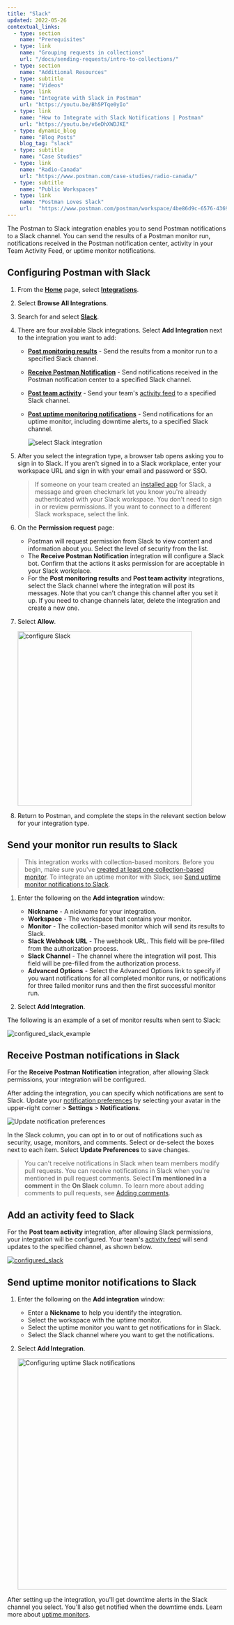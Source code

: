 ```yaml
---
title: "Slack"
updated: 2022-05-26
contextual_links:
  - type: section
    name: "Prerequisites"
  - type: link
    name: "Grouping requests in collections"
    url: "/docs/sending-requests/intro-to-collections/"
  - type: section
    name: "Additional Resources"
  - type: subtitle
    name: "Videos"
  - type: link
    name: "Integrate with Slack in Postman"
    url: "https://youtu.be/Bh5PTqe0yIo"
  - type: link
    name: "How to Integrate with Slack Notifications | Postman"
    url: "https://youtu.be/v6eDhXWDJKE"
  - type: dynamic_blog
    name: "Blog Posts"
    blog_tag: "slack"
  - type: subtitle
    name: "Case Studies"
  - type: link
    name: "Radio-Canada"
    url: "https://www.postman.com/case-studies/radio-canada/"
  - type: subtitle
    name: "Public Workspaces"
  - type: link
    name: "Postman Loves Slack"
    url:  "https://www.postman.com/postman/workspace/4be86d9c-6576-4369-b74f-43991df7a4bd"
---
```


The Postman to Slack integration enables you to send Postman notifications to a Slack channel. You can send the results of a Postman monitor run, notifications received in the Postman notification center, activity in your Team Activity Feed, or uptime monitor notifications.

## Configuring Postman with Slack

1. From the **[Home](https://go.postman.co/home)** page, select **[Integrations](https://go.postman.co/integrations)**.
1. Select **Browse All Integrations**.
1. Search for and select **[Slack](https://go.postman.co/integrations/service/slack)**.
1. There are four available Slack integrations. Select **Add Integration** next to the integration you want to add:

    * **[Post monitoring results](#send-your-monitor-run-results-to-slack)** - Send the results from a monitor run to a specified Slack channel.

    * **[Receive Postman Notification](#receive-postman-notifications-in-slack)** - Send notifications received in the Postman notification center to a specified Slack channel.

    * **[Post team activity](#add-an-activity-feed-to-slack)** - Send your team's [activity feed](/docs/collaborating-in-postman/using-workspaces/changelog-and-restoring-collections/#accessing-the-activity-feed-from-postman) to a specified Slack channel.

    * **[Post uptime monitoring notifications](#send-uptime-monitor-notifications-to-slack)** - Send notifications for an uptime monitor, including downtime alerts, to a specified Slack channel.

        ![select Slack integration](https://assets.postman.com/postman-docs/slack-select-integration-v9-19.jpg)

1. After you select the integration type, a browser tab opens asking you to sign in to Slack. If you aren't signed in to a Slack workplace, enter your workspace URL and sign in with your email and password or SSO.

    > If someone on your team created an [installed app](/docs/integrations/installed-apps/) for Slack, a message and green checkmark let you know you're already authenticated with your Slack workspace. You don't need to sign in or review permissions. If you want to connect to a different Slack workspace, select the link.

1. On the **Permission request** page:

    * Postman will request permission from Slack to view content and information about you. Select the level of security from the list.
    * The **Receive Postman Notification** integration will configure a Slack bot. Confirm that the actions it asks permission for are acceptable in your Slack workplace.
    * For the **Post monitoring results** and **Post team activity** integrations, select the Slack channel where the integration will post its messages. Note that you can't change this channel after you set it up. If you need to change channels later, delete the integration and create a new one.

1. Select **Allow**.

    <img src="https://assets.postman.com/postman-docs/slack-post-monitoring-results-permission-v9.jpg" alt="configure Slack" width="400px"/>

1. Return to Postman, and complete the steps in the relevant section below for your integration type.

## Send your monitor run results to Slack

> This integration works with collection-based monitors. Before you begin, make sure you've [created at least one collection-based monitor](/docs/monitoring-your-api/setting-up-monitor/). To integrate an uptime monitor with Slack, see [Send uptime monitor notifications to Slack](#send-uptime-monitor-notifications-to-slack).

1. Enter the following on the **Add integration** window:

    * **Nickname** -   A nickname for your integration.
    * **Workspace** -  The workspace that contains your monitor.
    * **Monitor** -   The collection-based monitor which will send its results to Slack.
    * **Slack Webhook URL** - The webhook URL. This field will be pre-filled from the authorization process.
    * **Slack Channel** - The channel where the integration will post. This field will be pre-filled from the authorization process.
    * **Advanced Options** - Select the Advanced Options link to specify if you want notifications for all completed monitor runs, or notifications for three failed monitor runs and then the first successful monitor run.

1. Select **Add Integration**.

The following is an example of a set of monitor results when sent to Slack:

![configured_slack_example](https://assets.postman.com/postman-docs/slack-post-monitoring-results-example-v9.jpg)

## Receive Postman notifications in Slack

For the **Receive Postman Notification** integration, after allowing Slack permissions, your integration will be configured.

After adding the integration, you can specify which notifications are sent to Slack. Update your [notification preferences](https://go.postman.co/settings/me/notifications) by selecting your avatar in the upper-right corner > **Settings** > **Notifications**.

<img alt="Update notification preferences" src="https://assets.postman.com/postman-docs/v10/notification-preferences-v10.jpg">

In the Slack column, you can opt in to or out of notifications such as security, usage, monitors, and comments. Select or de-select the boxes next to each item. Select **Update Preferences** to save changes.

>  You can't receive notifications in Slack when team members modify pull requests. You can receive notifications in Slack when you're mentioned in pull request comments. Select **I’m mentioned in a comment** in the **On Slack** column. To learn more about adding comments to pull requests, see [Adding comments](/docs/collaborating-in-postman/version-control/#adding-comments).

## Add an activity feed to Slack

For the **Post team activity** integration, after allowing Slack permissions, your integration will be configured. Your team's [activity feed](/docs/collaborating-in-postman/using-workspaces/changelog-and-restoring-collections/#accessing-the-activity-feed-from-postman) will send updates to the specified channel, as shown below.

[![configured_slack](https://assets.postman.com/postman-docs/slack-activity-feed.jpg)](https://assets.postman.com/postman-docs/slack-activity-feed.jpg)

## Send uptime monitor notifications to Slack

1. Enter the following on the **Add integration** window:

    * Enter a **Nickname** to help you identify the integration.
    * Select the workspace with the uptime monitor.
    * Select the uptime monitor you want to get notifications for in Slack.
    * Select the Slack channel where you want to get the notifications.

1. Select **Add Integration**.

    <img alt="Configuring uptime Slack notifications" src="https://assets.postman.com/postman-docs/slack-integration-uptime-monitors-v9-19.jpg" width="530px">

After setting up the integration, you'll get downtime alerts in the Slack channel you select. You'll also get notified when the downtime ends. Learn more about [uptime monitors](/docs/monitoring-your-api/uptime-monitors/).
